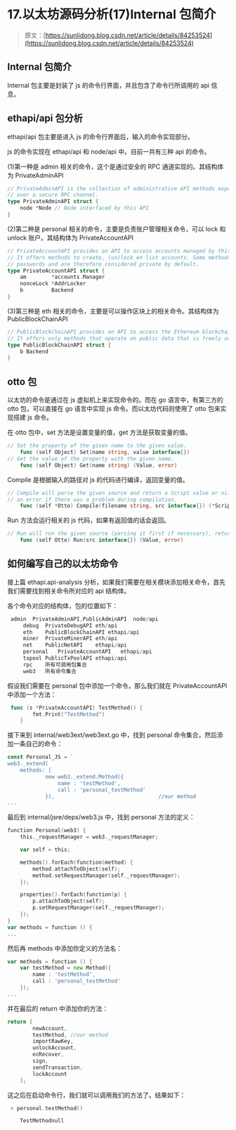 # 17.以太坊源码分析(17)Internal 包简介

> 原文：[https://sunlidong.blog.csdn.net/article/details/84253524](https://sunlidong.blog.csdn.net/article/details/84253524)

## Internal 包简介

Internal 包主要是封装了 js 的命令行界面，并且包含了命令行所调用的 api 信息。

## ethapi/api 包分析

ethapi/api 包主要是进入 js 的命令行界面后，输入的命令实现部分。

js 的命令实现在 ethapi/api 和 node/api 中。目前一共有三种 api 的命令。

(1)第一种是 admin 相关的命令，这个是通过安全的 RPC 通道实现的。其结构体为 PrivateAdminAPI

```go
// PrivateAdminAPI is the collection of administrative API methods exposed only
// over a secure RPC channel.
type PrivateAdminAPI struct {
    node *Node // Node interfaced by this API
} 
```

(2)第二种是 personal 相关的命令，主要是负责账户管理相关命令，可以 lock 和 unlock 账户。其结构体为 PrivateAccountAPI

```go
// PrivateAccountAPI provides an API to access accounts managed by this node.
// It offers methods to create, (un)lock en list accounts. Some methods accept
// passwords and are therefore considered private by default.
type PrivateAccountAPI struct {
    am        *accounts.Manager
    nonceLock *AddrLocker
    b         Backend
} 
```

(3)第三种是 eth 相关的命令，主要是可以操作区块上的相关命令。其结构体为 PublicBlockChainAPI

```go
// PublicBlockChainAPI provides an API to access the Ethereum blockchain.
// It offers only methods that operate on public data that is freely available to anyone.
type PublicBlockChainAPI struct {
    b Backend
} 
```

## otto 包

以太坊的命令是通过在 js 虚拟机上来实现命令的。而在 go 语言中，有第三方的 otto 包，可以直接在 go 语言中实现 js 命令。而以太坊代码则使用了 otto 包来实现搭建 js 命令。

在 otto 包中，set 方法是设置变量的值，get 方法是获取变量的值。

```go
// Set the property of the given name to the given value.
    func (self Object) Set(name string, value interface{})
// Get the value of the property with the given name.
    func (self Object) Get(name string) (Value, error) 
```

Compile 是根据输入的路径对 js 的代码进行编译，返回变量的值。

```go
// Compile will parse the given source and return a Script value or nil and
// an error if there was a problem during compilation.
    func (self *Otto) Compile(filename string, src interface{}) (*Script, error) 
```

Run 方法会运行相关的 js 代码，如果有返回值的话会返回。

```go
// Run will run the given source (parsing it first if necessary), returning the resulting value and error (if any)
    func (self Otto) Run(src interface{}) (Value, error) 
```

## 如何编写自己的以太坊命令

接上篇 ethapi.api-analysis 分析，如果我们需要在相关模块添加相关命令，首先我们需要找到相关命令所对应的 api 结构体。

各个命令对应的结构体，包的位置如下：

```go
 admin  PrivateAdminAPI,PublicAdminAPI  node/api
     debug  PrivateDebugAPI eth/api
     eth    PublicBlockChainAPI ethapi/api
     miner  PrivateMinerAPI eth/api
     net    PublicNetAPI    ethapi/api
     personal   PrivateAccountAPI   ethapi/api
     txpool PublicTxPoolAPI ethapi/api
     rpc    所有可调用包集合
     web3   所有命令集合 
```

假设我们需要在 personal 包中添加一个命令，那么我们就在 PrivateAccountAPI 中添加一个方法：

```go
 func (s *PrivateAccountAPI) TestMethod() {
        fmt.Print("TestMethod")
    } 
```

接下来到 internal/web3ext/web3ext.go 中，找到 personal 命令集合，然后添加一条自己的命令：

```go
const Personal_JS = `
web3._extend(
    methods: [
            new web3._extend.Method({
                name : 'testMethod',
                call : 'personal_testMethod'    
            }),                                 //our method
... 
```

最后到 internal/jsre/deps/web3.js 中，找到 personal 方法的定义：

```go
function Personal(web3) {
    this._requestManager = web3._requestManager;

    var self = this;

    methods().forEach(function(method) {
        method.attachToObject(self);
        method.setRequestManager(self._requestManager);
    });

    properties().forEach(function(p) {
        p.attachToObject(self);
        p.setRequestManager(self._requestManager);
    });
}
var methods = function () {
... 
```

然后再 methods 中添加你定义的方法名：

```go
var methods = function () {
    var testMethod = new Method({
        name : 'testMethod',
        call : 'personal_testMethod'
    });
... 
```

并在最后的 return 中添加你的方法：

```go
return [
        newAccount,
        testMethod, //our method
        importRawKey,
        unlockAccount,
        ecRecover,
        sign,
        sendTransaction,
        lockAccount
    ]; 
```

这之后在启动命令行，我们就可以调用我们的方法了。结果如下：

```go
 > personal.testMethod()

    TestMethodnull 
```
